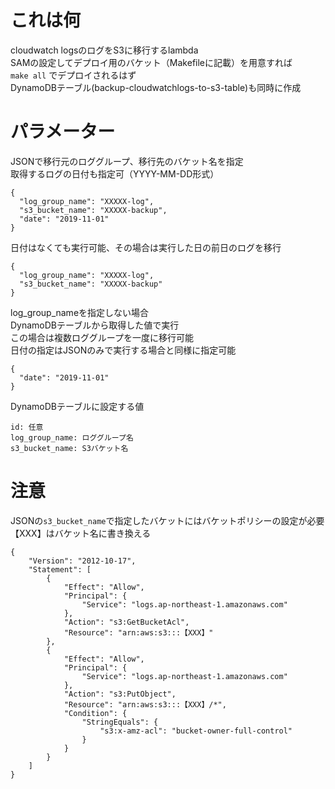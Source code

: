 # これは何

cloudwatch logsのログをS3に移行するlambda  
SAMの設定してデプロイ用のバケット（Makefileに記載）を用意すれば  
`make all` でデプロイされるはず  
DynamoDBテーブル(backup-cloudwatchlogs-to-s3-table)も同時に作成

# パラメーター

JSONで移行元のロググループ、移行先のバケット名を指定  
取得するログの日付も指定可（YYYY-MM-DD形式）

```
{
  "log_group_name": "XXXXX-log",
  "s3_bucket_name": "XXXXX-backup",
  "date": "2019-11-01"
}
```

日付はなくても実行可能、その場合は実行した日の前日のログを移行

```
{
  "log_group_name": "XXXXX-log",
  "s3_bucket_name": "XXXXX-backup"
}
```

log_group_nameを指定しない場合  
DynamoDBテーブルから取得した値で実行  
この場合は複数ロググループを一度に移行可能  
日付の指定はJSONのみで実行する場合と同様に指定可能

```
{
  "date": "2019-11-01"
}
```

DynamoDBテーブルに設定する値
```
id: 任意
log_group_name: ロググループ名
s3_bucket_name: S3バケット名
```

# 注意

JSONの`s3_bucket_name`で指定したバケットにはバケットポリシーの設定が必要  
【XXX】はバケット名に書き換える

```
{
    "Version": "2012-10-17",
    "Statement": [
        {
            "Effect": "Allow",
            "Principal": {
                "Service": "logs.ap-northeast-1.amazonaws.com"
            },
            "Action": "s3:GetBucketAcl",
            "Resource": "arn:aws:s3:::【XXX】"
        },
        {
            "Effect": "Allow",
            "Principal": {
                "Service": "logs.ap-northeast-1.amazonaws.com"
            },
            "Action": "s3:PutObject",
            "Resource": "arn:aws:s3:::【XXX】/*",
            "Condition": {
                "StringEquals": {
                    "s3:x-amz-acl": "bucket-owner-full-control"
                }
            }
        }
    ]
}
```
